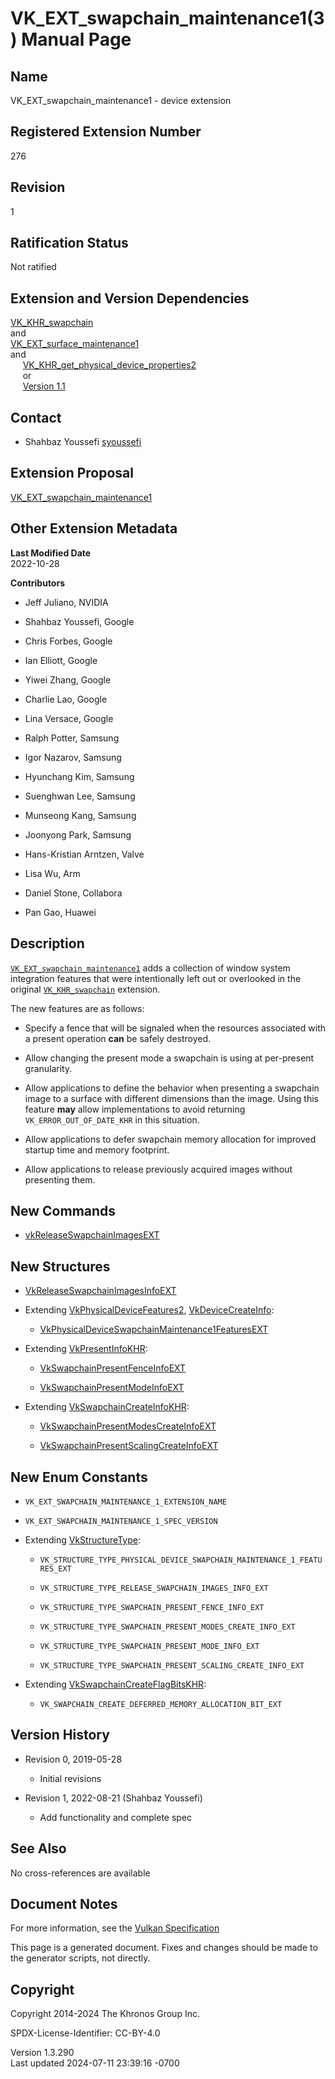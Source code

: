 # VK_EXT_swapchain_maintenance1(3) Manual Page

## Name

VK_EXT_swapchain_maintenance1 - device extension



## <a href="#_registered_extension_number" class="anchor"></a>Registered Extension Number

276

## <a href="#_revision" class="anchor"></a>Revision

1

## <a href="#_ratification_status" class="anchor"></a>Ratification Status

Not ratified

## <a href="#_extension_and_version_dependencies" class="anchor"></a>Extension and Version Dependencies

[VK_KHR_swapchain](https://registry.khronos.org/vulkan/specs/1.3-extensions/man/html/VK_KHR_swapchain.html)  
and  
[VK_EXT_surface_maintenance1](https://registry.khronos.org/vulkan/specs/1.3-extensions/man/html/VK_EXT_surface_maintenance1.html)  
and  
    
[VK_KHR_get_physical_device_properties2](https://registry.khronos.org/vulkan/specs/1.3-extensions/man/html/VK_KHR_get_physical_device_properties2.html)  
     or  
     [Version 1.1](#versions-1.1)  

## <a href="#_contact" class="anchor"></a>Contact

- Shahbaz Youssefi <a
  href="https://github.com/KhronosGroup/Vulkan-Docs/issues/new?body=%5BVK_EXT_swapchain_maintenance1%5D%20@syoussefi%0A*Here%20describe%20the%20issue%20or%20question%20you%20have%20about%20the%20VK_EXT_swapchain_maintenance1%20extension*"
  target="_blank" rel="nofollow noopener"><em></em>syoussefi</a>

## <a href="#_extension_proposal" class="anchor"></a>Extension Proposal

[VK_EXT_swapchain_maintenance1](https://github.com/KhronosGroup/Vulkan-Docs/tree/main/proposals/VK_EXT_swapchain_maintenance1.adoc)

## <a href="#_other_extension_metadata" class="anchor"></a>Other Extension Metadata

**Last Modified Date**  
2022-10-28

**Contributors**  
- Jeff Juliano, NVIDIA

- Shahbaz Youssefi, Google

- Chris Forbes, Google

- Ian Elliott, Google

- Yiwei Zhang, Google

- Charlie Lao, Google

- Lina Versace, Google

- Ralph Potter, Samsung

- Igor Nazarov, Samsung

- Hyunchang Kim, Samsung

- Suenghwan Lee, Samsung

- Munseong Kang, Samsung

- Joonyong Park, Samsung

- Hans-Kristian Arntzen, Valve

- Lisa Wu, Arm

- Daniel Stone, Collabora

- Pan Gao, Huawei

## <a href="#_description" class="anchor"></a>Description

[`VK_EXT_swapchain_maintenance1`](VK_EXT_swapchain_maintenance1.html)
adds a collection of window system integration features that were
intentionally left out or overlooked in the original
[`VK_KHR_swapchain`](https://registry.khronos.org/vulkan/specs/1.3-extensions/man/html/VK_KHR_swapchain.html) extension.

The new features are as follows:

- Specify a fence that will be signaled when the resources associated
  with a present operation **can** be safely destroyed.

- Allow changing the present mode a swapchain is using at per-present
  granularity.

- Allow applications to define the behavior when presenting a swapchain
  image to a surface with different dimensions than the image. Using
  this feature **may** allow implementations to avoid returning
  `VK_ERROR_OUT_OF_DATE_KHR` in this situation.

- Allow applications to defer swapchain memory allocation for improved
  startup time and memory footprint.

- Allow applications to release previously acquired images without
  presenting them.

## <a href="#_new_commands" class="anchor"></a>New Commands

- [vkReleaseSwapchainImagesEXT](https://registry.khronos.org/vulkan/specs/1.3-extensions/man/html/vkReleaseSwapchainImagesEXT.html)

## <a href="#_new_structures" class="anchor"></a>New Structures

- [VkReleaseSwapchainImagesInfoEXT](https://registry.khronos.org/vulkan/specs/1.3-extensions/man/html/VkReleaseSwapchainImagesInfoEXT.html)

- Extending [VkPhysicalDeviceFeatures2](https://registry.khronos.org/vulkan/specs/1.3-extensions/man/html/VkPhysicalDeviceFeatures2.html),
  [VkDeviceCreateInfo](https://registry.khronos.org/vulkan/specs/1.3-extensions/man/html/VkDeviceCreateInfo.html):

  - [VkPhysicalDeviceSwapchainMaintenance1FeaturesEXT](https://registry.khronos.org/vulkan/specs/1.3-extensions/man/html/VkPhysicalDeviceSwapchainMaintenance1FeaturesEXT.html)

- Extending [VkPresentInfoKHR](https://registry.khronos.org/vulkan/specs/1.3-extensions/man/html/VkPresentInfoKHR.html):

  - [VkSwapchainPresentFenceInfoEXT](https://registry.khronos.org/vulkan/specs/1.3-extensions/man/html/VkSwapchainPresentFenceInfoEXT.html)

  - [VkSwapchainPresentModeInfoEXT](https://registry.khronos.org/vulkan/specs/1.3-extensions/man/html/VkSwapchainPresentModeInfoEXT.html)

- Extending [VkSwapchainCreateInfoKHR](https://registry.khronos.org/vulkan/specs/1.3-extensions/man/html/VkSwapchainCreateInfoKHR.html):

  - [VkSwapchainPresentModesCreateInfoEXT](https://registry.khronos.org/vulkan/specs/1.3-extensions/man/html/VkSwapchainPresentModesCreateInfoEXT.html)

  - [VkSwapchainPresentScalingCreateInfoEXT](https://registry.khronos.org/vulkan/specs/1.3-extensions/man/html/VkSwapchainPresentScalingCreateInfoEXT.html)

## <a href="#_new_enum_constants" class="anchor"></a>New Enum Constants

- `VK_EXT_SWAPCHAIN_MAINTENANCE_1_EXTENSION_NAME`

- `VK_EXT_SWAPCHAIN_MAINTENANCE_1_SPEC_VERSION`

- Extending [VkStructureType](https://registry.khronos.org/vulkan/specs/1.3-extensions/man/html/VkStructureType.html):

  - `VK_STRUCTURE_TYPE_PHYSICAL_DEVICE_SWAPCHAIN_MAINTENANCE_1_FEATURES_EXT`

  - `VK_STRUCTURE_TYPE_RELEASE_SWAPCHAIN_IMAGES_INFO_EXT`

  - `VK_STRUCTURE_TYPE_SWAPCHAIN_PRESENT_FENCE_INFO_EXT`

  - `VK_STRUCTURE_TYPE_SWAPCHAIN_PRESENT_MODES_CREATE_INFO_EXT`

  - `VK_STRUCTURE_TYPE_SWAPCHAIN_PRESENT_MODE_INFO_EXT`

  - `VK_STRUCTURE_TYPE_SWAPCHAIN_PRESENT_SCALING_CREATE_INFO_EXT`

- Extending
  [VkSwapchainCreateFlagBitsKHR](https://registry.khronos.org/vulkan/specs/1.3-extensions/man/html/VkSwapchainCreateFlagBitsKHR.html):

  - `VK_SWAPCHAIN_CREATE_DEFERRED_MEMORY_ALLOCATION_BIT_EXT`

## <a href="#_version_history" class="anchor"></a>Version History

- Revision 0, 2019-05-28

  - Initial revisions

- Revision 1, 2022-08-21 (Shahbaz Youssefi)

  - Add functionality and complete spec

## <a href="#_see_also" class="anchor"></a>See Also

No cross-references are available

## <a href="#_document_notes" class="anchor"></a>Document Notes

For more information, see the <a
href="https://registry.khronos.org/vulkan/specs/1.3-extensions/html/vkspec.html#VK_EXT_swapchain_maintenance1"
target="_blank" rel="noopener">Vulkan Specification</a>

This page is a generated document. Fixes and changes should be made to
the generator scripts, not directly.

## <a href="#_copyright" class="anchor"></a>Copyright

Copyright 2014-2024 The Khronos Group Inc.

SPDX-License-Identifier: CC-BY-4.0

Version 1.3.290  
Last updated 2024-07-11 23:39:16 -0700
